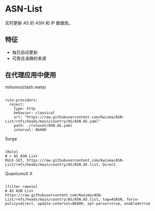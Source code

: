 
# ASN-List

实时更新 AS 的 ASN 和 IP 数据库。

## 特征

- 每日自动更新
- 可靠且准确的来源

## 在代理应用中使用

mihomo(clash.meta)

<pre><code class="language-javascript">
rule-providers:
  reject:
    type: http
    behavior: classical
    url: "https://raw.githubusercontent.com/Kwisma/ASN-List/refs/heads/main/country/AS/ASN.AS.yaml"
    path: ./ruleset/ASN.AS.yaml
    interval: 86400
</code></pre>

Surge

<pre><code class="language-javascript">
[Rule]
# > AS ASN List
RULE-SET, https://raw.githubusercontent.com/Kwisma/ASN-List/refs/heads/main/country/AS/ASN.AS.list, Direct
</code></pre>

Quantumult X

<pre><code class="language-javascript">
[filter_remote]
# AS ASN List
https://raw.githubusercontent.com/Kwisma/ASN-List/refs/heads/main/country/AS/ASN.AS.list, tag=ASASN, force-policy=direct, update-interval=86400, opt-parser=true, enabled=true
</code></pre>
